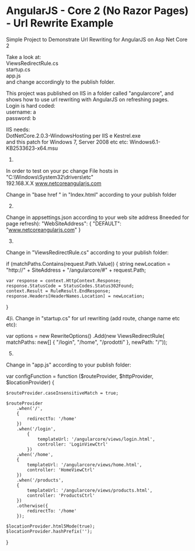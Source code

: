 # AngularJS - Core 2 (No Razor Pages) - Url Rewrite Example

Simple Project to Demonstrate Url Rewriting for AngularJS on Asp Net Core 2

Take a look at:
<br> ViewsRedirectRule.cs
<br> startup.cs
<br> app.js
<br> and change accordingly to the publish folder.

This project was published on IIS in a folder called "angularcore",
and shows how to use url rewriting with AngularJS on refreshing pages.
<br> Login is hard coded:
<br> username: a
<br> password: b

IIS needs:
<br> DotNetCore.2.0.3-WindowsHosting per IIS e Kestrel.exe
<br> and this patch for Windows 7, Server 2008 etc etc: Windows6.1-KB2533623-x64.msu


1.
In order to test on your pc change File hosts in "C:\Windows\System32\drivers\etc"
<br>192.168.X.X www.netcoreangularjs.com

Change in "base href " in "Index.html" according to your publish folder

2.
Change in appsettings.json according to your web site address 8needed for page refresh):
  "WebSiteAddress": {
    "DEFAULT": "www.netcoreangularjs.com"
  }
  
3.
Change in "ViewsRedirectRule.cs" according to your publish folder:

if (matchPaths.Contains(request.Path.Value))
{
	string newLocation = "http://" + SiteAddress + "/angularcore/#" + request.Path;

	var response = context.HttpContext.Response;
	response.StatusCode = StatusCodes.Status302Found;
	context.Result = RuleResult.EndResponse;
	response.Headers[HeaderNames.Location] = newLocation;
}

4)ì.
Change in "startup.cs" for url rewriting (add route, change name etc etc):

var options = new RewriteOptions()
	.Add(new ViewsRedirectRule(
		matchPaths: new[] { "/login", "/home", "/prodotti" },
		newPath: "/"));
		
5.
Change in "app.js" according to your publish folder:

var configFunction = function ($routeProvider, $httpProvider, $locationProvider) {

    $routeProvider.caseInsensitiveMatch = true;

    $routeProvider
        .when('/',
        {
            redirectTo: '/home'
        })
        .when('/login',
            {
                templateUrl: '/angularcore/views/login.html',
                controller: 'LoginViewCtrl'
            })
        .when('/home',
        {
            templateUrl: '/angularcore/views/home.html',
            controller: 'HomeViewCtrl'
        })
        .when('/products',
        {
            templateUrl: '/angularcore/views/products.html',
            controller: 'ProductsCtrl'
        })
        .otherwise({
            redirectTo: '/home'
        });

    $locationProvider.html5Mode(true);
    $locationProvider.hashPrefix('');
}



